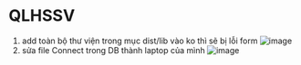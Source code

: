 # QLHSSV
1. add toàn bộ thư viện trong mục dist/lib vào ko thì sẽ bị lỗi form
![image](https://user-images.githubusercontent.com/65351458/236683219-6e238070-8f1a-4226-a679-f3919d5db69a.png)
2. sửa file Connect trong DB thành laptop của mình
![image](https://user-images.githubusercontent.com/65351458/236683242-63af5cad-83c2-4014-904c-a0e23c335520.png)

